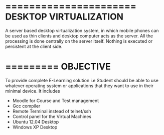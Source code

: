 ======================
DESKTOP VIRTUALIZATION
======================

A server based desktop virtualization system, in which mobile phones can be used as thin clients and desktop computer acts as the server. All the processing is done centrally on the server itself. Nothing is executed or persistent at the client side.


=========
OBJECTIVE
=========
To provide complete E-Learning solution i.e Student should be able to use whatever operating system or applications that they want to use in their minimal device. It includes <br>
<ul>
<li>Moodle for Course and Test management</li>
<li>Gcc compiler</li>
<li>Remote Terminal instead of telnet/ssh</li>
<li>Control panel for the Virtual Machines</li>
<li>Ubuntu 12.04 Desktop</li>
<li>Windows XP Desktop</li></ul>
